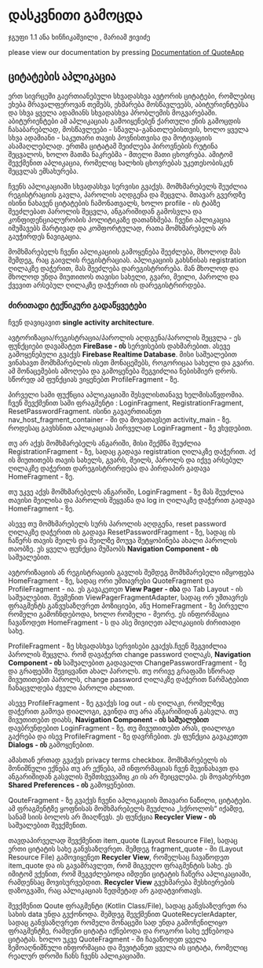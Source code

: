 # დასკვნითი გამოცდა
ჯგუფი 1.1  ანა ხინჩიკაშვილი ,  მარიამ ჟივიძე

please view our documentation by pressing [Documentation of QuoteApp](https://docs.google.com/document/d/1x0SSheBEZMJ-Irg5zv3fsqtzihuWEOLqtIt9thbB_hk/edit#heading=h.qkhw0oemnpla)
## ციტატების აპლიკაცია
   ერთ სივრცეში გაერთიანებული სხვადასხვა ავტორის ციტატები, რომლებიც ეხება მრავალფეროვან თემებს, ეხმარება მოსწავლეებს, აბიტურიენტებსა და სხვა ყველა ადამიანს სხვადასხვა პრობლემის მოგვარებაში. აბიტურიენტები ამ აპლიკაციას გამოიყენებენ ქართული ენის გამოცდის ჩასაბარებლად, მოსწავლეები - სწავლა-განათლებისთვის, ხოლო ყველა სხვა ადამიანი - საკუთარი თავის პოვნისთვისა და მოტივაციის ასამაღლებლად. ერთმა ციტატამ შეიძლება პიროვნების რუტინა შეცვალოს, ხოლო მათმა ნაკრებმა - მთელი მათი ცხოვრება. ამიტომ შევქმენით აპლიკაცია, რომელიც ხალხის ცხოვრებას უკეთესობისკენ შეცვლას ემსახურება.
   
   ჩვენს აპლიკაციაში სხვადასხვა სერვისი გვაქვს. მომხმარებელს შეუძლია რეგისტრაციის გავლა, პაროლის აღდგენა და შეცვლა. მთავარ გვერდზე ისინი ნახავენ ციტატების ჩამონათვალს, ხოლო profile - ის ტაბზე შეეძლებათ პაროლის შეცვლა, ანგარიშიდან გამოსვლა და კონფიდენციალურობის პოლიტიკაზე დათანხმება.  ჩვენი აპლიკაცია იმუშავებს მარტივად და კომფორტულად, რათა მომხმარებელს არ გაუჭირდეს ნავიგაცია.
   
   მომხმარებელს ჩვენი აპლიკაციის გამოყენება შეეძლება, მხოლოდ მას შემდეგ, რაც გაივლის რეგისტრაციას. აპლიკაციის გახსნისას registration ღილაკზე დაჭერით, მას შეეძლება დარეგისტრირება. მან მხოლოდ და მხოლოდ უნდა მიუთითოს თავისი სახელი, გვარი, მეილი, პაროლი და ქვევით არსებულ ღილაკზე დაჭერით ის დარეგისტრირდება.
   
### ძირითადი ტექნიკური გადაწყვეტები
   ჩვენ დავიცავით **single activity architecture**.
   
   ავტორიზაცია/რეგისტრაცია/პაროლის აღდგენა/პაროლის შეცვლა -  ეს ფუნქციები დავამატეთ  **FireBase - ის** სერვისების დახმარებით. ასევე გამოყენებული გვაქვს **Firebase Realtime Database**. მისი საშუალებით ვინახავთ მომხმარებლის ისეთ მონაცემებს, როგორიცაა სახელი და გვარი. ამ მონაცემების ამოღება და გამოყენება შეგვიძლია ნებისმიერ დროს. სწორედ ამ ფუნქციას ვიყენებთ ProfileFragment - ზე.
   
   პირველი სამი ფუქნცია აპლიკაციაში შესვლისთანავე ხელმისაწვდომია. ჩვენ შევქმენით სამი ფრაგმენტი : LoginFragment, RegistrationFragment, ResetPasswordFragment. ისინი გავაერთიანეთ nav_host_fragment_container - ში და მოვათავსეთ activity_main - ზე. როდესაც გავხსნით აპლიკაციას პირველად LoginFragment - ზე ვხვდებით. 
   
   თუ არ აქვს მომხმარებელს ანგარიში, მისი შექმნა შეუძლია RegistrationFragment - ზე, სადაც გადავა registration ღილაკზე დაჭერით. აქ ის მიუთითებს თავის სახელს, გვარს, მეილს, პაროლს და იქვე არსებულ ღილაკზე დაჭერით დარეგისტრირდება და პირდაპირ გადავა HomeFragment - ზე. 
   
   თუ უკვე აქვს მომხმარებელს ანგარიში, LoginFragment - ზე მას შეუძლია თავისი მეილისა და პაროლის შეყვანა და log in ღილაკზე დაჭერით გადავა HomeFragment - ზე. 
   
   ასევე თუ მომხმარებელს სურს პაროლის აღდგენა, reset password ღილაკზე დაჭერით ის გადავა ResetPasswordFragment - ზე, სადაც ის ჩაწერს თავის მეილს და მეილზე მოუვა შეტყობინება ახალი პაროლის თაობზე. ეს ყველა ფუნქცია მუშაობს **Navigation Component -  ის** საშუალებით. 

   ავტორიზაციის ან რეგისტრაციის გავლის შემდეგ მომხმარებელი იმყოფება HomeFragment - ზე, სადაც ორი უმთავრესი QuoteFragment  და ProfileFragment - ია. ეს გავაკეთეთ **View Pager - ისა**  და  Tab Layout - ის საშუალებით. შევმენით ViewPagerFragmentAdapter, სადაც ორ უმთავრეს ფრაგმენტს განვუსაზღვრეთ პოზიციები, ანუ HomeFragment - ზე პირველი რომელი გამოჩნდებოდა, ხოლო რომელი - მეორე.  ეს ინფორმაცია ჩავაწოდეთ HomeFragment - ს და ასე მივიღეთ აპლიკაციის ძირითადი სახე.

   ProfileFragment - ზე სხვადასხვა სერვისები გვაქვს.ჩვენ შეგვიძლია პაროლის შეცვლა. რომ დავაჭერთ change password ღილაკს, **Navigation Component -  ის** საშუალებით გადავალთ ChangePasswordFragment - ზე და გრაფებში შევიყვანთ ახალ პაროლს. თუ ორივე გრაფაში სწორად მივუთითებთ პაროლს, change password ღილაკზე დაჭერით წარმატებით ჩანაცვლდება ძველი პაროლი ახლით. 
   
   ასევე ProfileFragment - ზე გვაქვს log out - ის ღილაკი, რომელზეც დაჭერით გამოვა დიალოგი, გვინდა თუ არა ანგარიშიდან გასვლა. თუ მივუთითებთ დიახს, **Navigation Component - ის საშუალებით** დავბრუნდებით LoginFragment - ზე. თუ მივუთითებთ არას, დიალოგი გაქრება და ისევ ProfileFragment - ზე დავრჩებით.  ეს ფუნქცია გავაკეთეთ **Dialogs - ის** გამოყენებით. 
   
   ამასთან ერთად გვაქვს privacy terms checkbox. მომხმარებელს ის მონიშნული ექნება თუ არ ექნება, ამ ინფორმაციას ჩვენ შევინახავთ და ანგარიშიდან გასვლის შემთხვევაშიც კი ის არ შეიცვლება. ეს მოვახერხეთ **Shared Preferences - ის** გამოყენებით.
   
   QouteFragment - ზე გვაქვს ჩვენი აპლიკაციის მთავარი ნაწილი, ციტატები. ამ ფრაგმენტზე ყოფნისას მომხმარებელს შეუძლია „სქროლოს“ იქამდე, სანამ სიის ბოლოს არ მიაღწევს. ეს ფუნქცია **Recycler View - ის** საშუალებით შევქმენით. 
   
   თავდაპირველად შევქმენით item_quote (Layout Resource File), სადაც ერთი ციტატის სახე განვსაზღვრეთ. შემდეგ fragment_quote - ში (Layout Resource File) გამოვიყენეთ **Recycler View**, რომელსაც ჩავაწოდეთ item_quote და ის გავამრავლეთ, რომ მიგვეღო ფრაგმენტის სახე. ეს იმიტომ ვქენით, რომ შეგვძლებოდა იმდენი ციტატის ჩაწერა აპლიკაციაში, რამდენსაც მოვისურვებდით. **Recycler View** გვეხმარება მესხიერების დაზოგვაში, რაც აპლიკაციას ზედმეტად არ გადატვირთავს. 
   
   შევქმენით Qoute ფრაგმენტი (Kotlin Class/File), სადაც განვსაზღვრეთ რა სახის data უნდა გვქონოდა. შემდეგ შევქმენით QuoteRecyclerAdapter, სადაც განვსაზღვრეთ რომელი მონაცემი სად უნდა გამოჩენილიყო ფრაგმენტზე, რამდენი ციტატა იქნებოდა და როგორი სახე ექნებოდა ციტატას. ხოლო უკვე QuoteFragment - ში ჩავაწოდეთ ყველა ზემოაღნიშნული ინფორმაცია და შევიტანეთ ყველა ის ციტატა, რომელიც რეალურ დროში ჩანს ჩვენს აპლიკაციაში.




